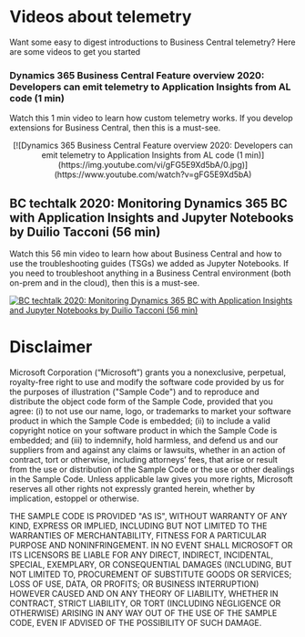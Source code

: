 # Videos about telemetry
Want some easy to digest introductions to Business Central telemetry? Here are some videos to get you started

### Dynamics 365 Business Central Feature overview 2020: Developers can emit telemetry to Application Insights from AL code (1 min)
Watch this 1 min video to learn how custom telemetry works. If you develop extensions for Business Central, then this is a must-see.

<p align="center">
[![Dynamics 365 Business Central Feature overview 2020: Developers can emit telemetry to Application Insights from AL code (1 min)](https://img.youtube.com/vi/gFG5E9Xd5bA/0.jpg)](https://www.youtube.com/watch?v=gFG5E9Xd5bA)
</p>


## BC techtalk 2020: Monitoring Dynamics 365 BC with Application Insights and Jupyter Notebooks by Duilio Tacconi (56 min)
Watch this 56 min video to learn how about Business Central and how to use the troubleshooting guides (TSGs) we added as Jupyter Notebooks. If you need to troubleshoot anything in a Business Central environment (both on-prem and in the cloud), then this is a must-see.

[![BC techtalk 2020: Monitoring Dynamics 365 BC with Application Insights and Jupyter Notebooks by Duilio Tacconi (56 min)](https://img.youtube.com/vi/Q9OEZSblr2Y/0.jpg)](https://www.youtube.com/watch?v=Q9OEZSblr2Y)





# Disclaimer
Microsoft Corporation (“Microsoft”) grants you a nonexclusive, perpetual, royalty-free right to use and modify the software code provided by us for the purposes of illustration  ("Sample Code") and to reproduce and distribute the object code form of the Sample Code, provided that you agree: (i) to not use our name, logo, or trademarks to market your software product in which the Sample Code is embedded; (ii) to include a valid copyright notice on your software product in which the Sample Code is embedded; and (iii) to indemnify, hold harmless, and defend us and our suppliers from and against any claims or lawsuits, whether in an action of contract, tort or otherwise, including attorneys’ fees, that arise or result from the use or distribution of the Sample Code or the use or other dealings in the Sample Code. Unless applicable law gives you more rights, Microsoft reserves all other rights not expressly granted herein, whether by implication, estoppel or otherwise. 

THE SAMPLE CODE IS PROVIDED "AS IS", WITHOUT WARRANTY OF ANY KIND, EXPRESS OR IMPLIED, INCLUDING BUT NOT LIMITED TO THE WARRANTIES OF MERCHANTABILITY, FITNESS FOR A PARTICULAR PURPOSE AND NONINFRINGEMENT. IN NO EVENT SHALL MICROSOFT OR ITS LICENSORS BE LIABLE FOR ANY DIRECT, INDIRECT, INCIDENTAL, SPECIAL, EXEMPLARY, OR CONSEQUENTIAL DAMAGES (INCLUDING, BUT NOT LIMITED TO, PROCUREMENT OF SUBSTITUTE GOODS OR SERVICES; LOSS OF USE, DATA, OR PROFITS; OR BUSINESS INTERRUPTION) HOWEVER CAUSED AND ON ANY THEORY OF LIABILITY, WHETHER IN CONTRACT, STRICT LIABILITY, OR TORT (INCLUDING NEGLIGENCE OR OTHERWISE) ARISING IN ANY WAY OUT OF THE USE OF THE SAMPLE CODE, EVEN IF ADVISED OF THE POSSIBILITY OF SUCH DAMAGE.
